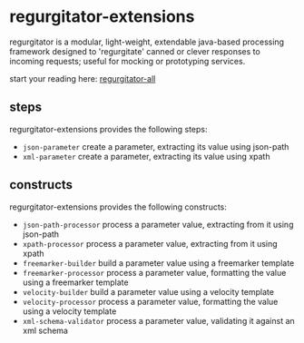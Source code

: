 # regurgitator-extensions

regurgitator is a modular, light-weight, extendable java-based processing framework designed to 'regurgitate' canned or clever responses to incoming requests; useful for mocking or prototyping services.

start your reading here: [regurgitator-all](http://github.com/talmeym/regurgitator-all#regurgitator)

## steps

regurgitator-extensions provides the following steps:
- ``json-parameter`` create a parameter, extracting its value using json-path
- ``xml-parameter`` create a parameter, extracting its value using xpath

## constructs

regurgitator-extensions provides the following constructs:
- ``json-path-processor`` process a parameter value, extracting from it using json-path
- ``xpath-processor`` process a parameter value, extracting from it using xpath
- ``freemarker-builder`` build a parameter value using a freemarker template
- ``freemarker-processor`` process a parameter value, formatting the value using a freemarker template
- ``velocity-builder`` build a parameter value using a velocity template
- ``velocity-processor`` process a parameter value, formatting the value using a velocity template
- ``xml-schema-validator`` process a parameter value, validating it against an xml schema

